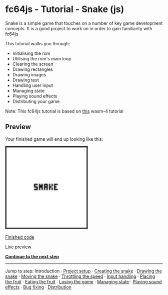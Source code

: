 # fc64js - Tutorial - Snake (js)

Snake is a simple game that touches on a number of key game development concepts. It is a good project to work on in order to gain familiarity with fc64js

This tutorial walks you through:

* Initialising the rom
* Utilising the rom's main loop
* Clearing the screen
* Drawing rectangles
* Drawing images
* Drawing text
* Handling user input
* Managing state
* Playing sound effects
* Distributing your game

Note: This fc64js tutorial is based on [this](https://wasm4.org/docs/tutorials/snake/goal/) wasm-4 tutorial

## Preview

Your finished game will end up looking like this:

<img src="images/0-preview.gif" width="264"/>

[Finished code](../../../rom/game/snake/)

[Live preview](https://theinvader360.github.io/fc64js/rom/game/snake/)

[**Continue to the next step**](01.md)

---

Jump to step: Introduction · [Project setup](01.md) · [Creating the snake](02.md) · [Drawing the snake](03.md) · [Moving the snake](04.md) · [Throttling the speed](05.md) · [Input handling](06.md) · [Placing the fruit](07.md) · [Eating the fruit](08.md) · [Losing the game](09.md) · [Managing state](10.md) · [Playing sound effects](11.md) · [Bug fixing](12.md) · [Distribution](13.md)
